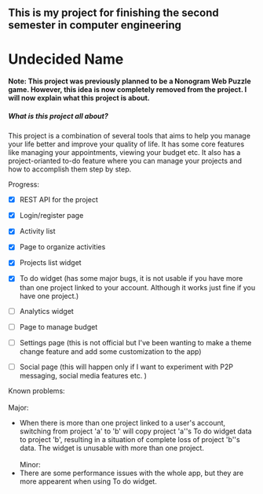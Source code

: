 ## This is my project for finishing the second semester in computer engineering

# Undecided Name

#### Note: This project was previously planned to be a Nonogram Web Puzzle game. However, this idea is now completely removed from the project. I will now explain what this project is about.

##### <bold>What is this project all about?</bold>

This project is a combination of several tools that aims to help you manage your life better and improve your quality of life. It has some core features like managing your appointments, viewing your budget etc. It also has a project-orianted to-do feature where you can manage your projects and how to accomplish them step by step. 


Progress:
 - [x] REST API for the project
 - [x] Login/register page
 - [x] Activity list
 - [x] Page to organize activities
 - [x] Projects list widget
 - [x] To do widget (has some major bugs, it is not usable if you have more than one project linked to your account. Although it works just fine if you have one project.)
 - [ ] Analytics widget
 - [ ] Page to manage budget
 - [ ] Settings page (this is not official but I've been wanting to make a theme change feature and add some customization to the app)
 - [ ] Social page (this will happen only if I want to experiment with P2P messaging, social media features etc. )


Known problems:
<br></br>
 Major:
  * When there is more than one project linked to a user's account, switching from project 'a' to 'b' will copy project 'a''s To do widget data to project 'b', resulting in a situation of complete loss of project 'b''s data. The widget is unusable with more than one project.
  <br></br>
 Minor:
  * There are some performance issues with the whole app, but they are more appearent when using To do widget.  
